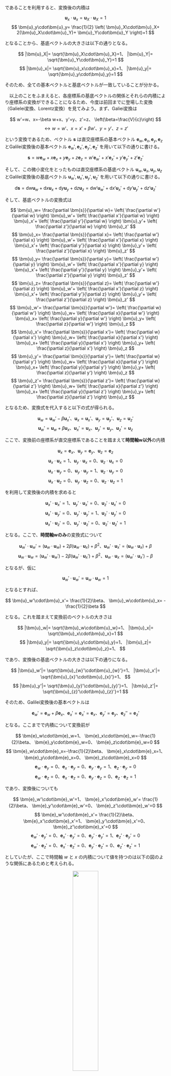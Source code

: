 


















であることを利用すると、変換後の内積は

$$
    \bm{u}_x\cdot\bm{u}_x=
    \bm{u}_X\cdot\bm{u}_X=1
$$
$$
    \bm{u}_y\cdot\bm{u}_y=
    \frac{1}{2}
    \left(
        \bm{u}_X\cdot\bm{u}_X+
        2(\bm{u}_X\cdot\bm{u}_Y)+
        \bm{u}_Y\cdot\bm{u}_Y
    \right)=1
$$

となることから、基底ベクトルの大きさは以下の通りとなる。

$$
    |\bm{u}_X|=
    \sqrt{\bm{u}_X\cdot\bm{u}_X}=1、
    |\bm{u}_Y|=
    \sqrt{\bm{u}_Y\cdot\bm{u}_Y}=1
$$
$$
    |\bm{u}_x|=
    \sqrt{\bm{u}_x\cdot\bm{u}_x}=1、
    |\bm{u}_y|=
    \sqrt{\bm{u}_y\cdot\bm{u}_y}=1
$$

そのため、全ての基本ベクトルと基底ベクトルが一致していることが分かる。

　以上のことをふまえると、各座標系の基底ベクトルの関係とそれらの内積により座標系の変換ができることになるため、今度は前回までに登場した変換（Galielei変換、Lorentz変換）を見てみよう。まず、Galiei変換は

$$
    w'=w、x=-\beta w+x、y'=y、z'=z、
    \left(\beta=\frac{V}{c}\right)
$$
$$
    \leftrightarrow
    w=w'、x=x'+\beta w'、y=y'、z=z'
$$

という変換であるため、ベクトル $\bm{s}$ は直交座標系の基本ベクトル $\bm{e}_w,\bm{e}_x,\bm{e}_y,\bm{e}_z$ とGalilei変換後の基本ベクトル $\bm{e}_w',\bm{e}_x',\bm{e}_y',\bm{e}_z'$ を用いて以下の通りに書ける。

$$
    \bm{s}=
    w\bm{e}_w+
    x\bm{e}_x+
    y\bm{e}_y+
    z\bm{e}_z=
    w'\bm{e}_w'+
    x'\bm{e}_x'+
    y'\bm{e}_y'+
    z'\bm{e}_z'
$$

そして、この微小変化をとったものは直交座標系の基底ベクトル $\bm{u}_w,\bm{u}_x,\bm{u}_y,\bm{u}_z$ とGalilei変換後の基底ベクトル $\bm{u}_w',\bm{u}_x',\bm{u}_y',\bm{u}_z'$ を用いて以下の通りに書ける。

$$
    \mathrm{d}\bm{s}=
    \mathrm{d}w\bm{u}_w+
    \mathrm{d}x\bm{u}_x+
    \mathrm{d}y\bm{u}_y+
    \mathrm{d}z\bm{u}_z=
    \mathrm{d}w'\bm{u}_w'+
    \mathrm{d}x'\bm{u}_x'+
    \mathrm{d}y'\bm{u}_y'+
    \mathrm{d}z'\bm{u}_z'
$$

そして、基底ベクトルの変換式は

$$
    \bm{u}_w=
    \frac{\partial \bm{s}}{\partial w}=
    \left(
        \frac{\partial w'}{\partial w}
    \right)
    \bm{u}_w'+
    \left(
        \frac{\partial x'}{\partial w}
    \right)
    \bm{u}_x'+
    \left(
        \frac{\partial y'}{\partial w}
    \right)
    \bm{u}_y'+
    \left(
        \frac{\partial z'}{\partial w}
    \right)
    \bm{u}_z'
$$
$$
    \bm{u}_x=
    \frac{\partial \bm{s}}{\partial x}=
    \left(
        \frac{\partial w'}{\partial x}
    \right)
    \bm{u}_w'+
    \left(
        \frac{\partial x'}{\partial x}
    \right)
    \bm{u}_x'+
    \left(
        \frac{\partial y'}{\partial x}
    \right)
    \bm{u}_y'+
    \left(
        \frac{\partial z'}{\partial x}
    \right)
    \bm{u}_z'
$$
$$
    \bm{u}_y=
    \frac{\partial \bm{s}}{\partial y}=
    \left(
        \frac{\partial w'}{\partial y}
    \right)
    \bm{u}_w'+
    \left(
        \frac{\partial x'}{\partial y}
    \right)
    \bm{u}_x'+
    \left(
        \frac{\partial y'}{\partial y}
    \right)
    \bm{u}_y'+
    \left(
        \frac{\partial z'}{\partial y}
    \right)
    \bm{u}_z'
$$
$$
    \bm{u}_z=
    \frac{\partial \bm{s}}{\partial z}=
    \left(
        \frac{\partial w'}{\partial z}
    \right)
    \bm{u}_w'+
    \left(
        \frac{\partial x'}{\partial z}
    \right)
    \bm{u}_x'+
    \left(
        \frac{\partial y'}{\partial z}
    \right)
    \bm{u}_y'+
    \left(
        \frac{\partial z'}{\partial z}
    \right)
    \bm{u}_z'
$$
$$
    \bm{u}_w'=
    \frac{\partial \bm{s}}{\partial w'}=
    \left(
        \frac{\partial w}{\partial w'}
    \right)
    \bm{u}_w+
    \left(
        \frac{\partial x}{\partial w'}
    \right)
    \bm{u}_x+
    \left(
        \frac{\partial y}{\partial w'}
    \right)
    \bm{u}_y+
    \left(
        \frac{\partial z}{\partial w'}
    \right)
    \bm{u}_z
$$
$$
    \bm{u}_x'=
    \frac{\partial \bm{s}}{\partial x'}=
    \left(
        \frac{\partial w}{\partial x'}
    \right)
    \bm{u}_w+
    \left(
        \frac{\partial x}{\partial x'}
    \right)
    \bm{u}_x+
    \left(
        \frac{\partial y}{\partial x'}
    \right)
    \bm{u}_y+
    \left(
        \frac{\partial z}{\partial x'}
    \right)
    \bm{u}_z
$$
$$
    \bm{u}_y'=
    \frac{\partial \bm{s}}{\partial y'}=
    \left(
        \frac{\partial w}{\partial y'}
    \right)
    \bm{u}_w+
    \left(
        \frac{\partial x}{\partial y'}
    \right)
    \bm{u}_x+
    \left(
        \frac{\partial y}{\partial y'}
    \right)
    \bm{u}_y+
    \left(
        \frac{\partial z}{\partial y'}
    \right)
    \bm{u}_z
$$
$$
    \bm{u}_z'=
    \frac{\partial \bm{s}}{\partial z'}=
    \left(
        \frac{\partial w}{\partial z'}
    \right)
    \bm{u}_w+
    \left(
        \frac{\partial x}{\partial z'}
    \right)
    \bm{u}_x+
    \left(
        \frac{\partial y}{\partial z'}
    \right)
    \bm{u}_y+
    \left(
        \frac{\partial z}{\partial z'}
    \right)
    \bm{u}_z
$$

となるため、変換式を代入すると以下の式が得られる。

$$
    \bm{u}_w=
    \bm{u}_w'-\beta\bm{u}_x'、
    \bm{u}_x=\bm{u}_x'、
    \bm{u}_y=\bm{u}_y'、
    \bm{u}_z=\bm{u}_z'
$$
$$
    \bm{u}_w'=
    \bm{u}_w+\beta\bm{u}_x、
    \bm{u}_x'=\bm{u}_x、
    \bm{u}_y'=\bm{u}_y、
    \bm{u}_z'=\bm{u}_z
$$

ここで、変換前の座標系が直交座標系であることを踏まえて**時間軸w以外**の内積

$$
    \bm{u}_x=\bm{e}_x、
    \bm{u}_y=\bm{e}_y、
    \bm{u}_z=\bm{e}_z
$$
$$
    \bm{u}_x\cdot\bm{u}_x=1、
    \bm{u}_y\cdot\bm{u}_x=0、
    \bm{u}_z\cdot\bm{u}_x=0
$$
$$
    \bm{u}_x\cdot\bm{u}_y=0、
    \bm{u}_y\cdot\bm{u}_y=1、
    \bm{u}_z\cdot\bm{u}_y=0
$$
$$
    \bm{u}_x\cdot\bm{u}_z=0、
    \bm{u}_y\cdot\bm{u}_z=0、
    \bm{u}_z\cdot\bm{u}_z=1
$$

を利用して変換後の内積を求めると

$$
    \bm{u}_x'\cdot\bm{u}_x'=1、
    \bm{u}_y'\cdot\bm{u}_x'=0、
    \bm{u}_z'\cdot\bm{u}_x'=0
$$
$$
    \bm{u}_x'\cdot\bm{u}_y'=0、
    \bm{u}_y'\cdot\bm{u}_y'=1、
    \bm{u}_z'\cdot\bm{u}_y'=0
$$
$$
    \bm{u}_x'\cdot\bm{u}_z'=0、
    \bm{u}_y'\cdot\bm{u}_z'=0、
    \bm{u}_z'\cdot\bm{u}_z'=1
$$

となる。ここで、**時間軸wのみ**の変換式について

$$
    \bm{u}_w'\cdot\bm{u}_w'=
    (\bm{u}_w\cdot\bm{u}_w)+
    2\beta(\bm{u}_w\cdot\bm{u}_x)+
    \beta^2、
    \bm{u}_w'\cdot\bm{u}_x'=
    (\bm{u}_w\cdot\bm{u}_x)+
    \beta
$$
$$
    \bm{u}_w\cdot\bm{u}_w=
    (\bm{u}_w'\cdot\bm{u}_w')-
    2\beta(\bm{u}_w'\cdot\bm{u}_x')+
    \beta^2、
    \bm{u}_w\cdot\bm{u}_x=
    (\bm{u}_w'\cdot\bm{u}_x')-
    \beta
$$

となるが、仮に

$$
    \bm{u}_w'\cdot\bm{u}_w'=
    \bm{u}_w\cdot\bm{u}_w=1
$$

となるとすれば、

$$
    \bm{u}_w'\cdot\bm{u}_x'=
    \frac{1}{2}\beta、
    \bm{u}_w\cdot\bm{u}_x=
    -\frac{1}{2}\beta
$$

となる。これを踏まえて変換前のベクトルの大きさは

$$
    |\bm{u}_w|=
    \sqrt{\bm{u}_w\cdot\bm{u}_w}=1、
    |\bm{u}_x|=
    \sqrt{\bm{u}_x\cdot\bm{u}_x}=1
$$
$$
    |\bm{u}_y|=
    \sqrt{\bm{u}_y\cdot\bm{u}_y}=1、
    |\bm{u}_z|=
    \sqrt{\bm{u}_z\cdot\bm{u}_z}=1、
$$

であり、変換後の基底ベクトルの大きさは以下の通りになる。

$$
    |\bm{u}_w'|=
    \sqrt{\bm{u}_{w}'\cdot\bm{u}_{w}'}=1、
    |\bm{u}_x'|=
    \sqrt{\bm{u}_{x}'\cdot\bm{u}_{x}'}=1、
$$
$$
    |\bm{u}_y'|=
    \sqrt{\bm{u}_{y}'\cdot\bm{u}_{y}'}=1、
    |\bm{u}_z'|=
    \sqrt{\bm{u}_{z}'\cdot\bm{u}_{z}'}=1
$$

そのため、Galilei変換後の基本ベクトルは

$$
    \bm{e}_w'=
    \bm{e}_w+\beta\bm{e}_x、
    \bm{e}_x'=
    \bm{e}_x'=\bm{e}_x、
    \bm{e}_y'=\bm{e}_y、
    \bm{e}_z''=\bm{e}_z'
$$

となる。ここまでで内積について変換前が

$$
    \bm{e}_w\cdot\bm{e}_w=1、
    \bm{e}_x\cdot\bm{e}_w=-\frac{1}{2}\beta、
    \bm{e}_y\cdot\bm{e}_w=0、
    \bm{e}_z\cdot\bm{e}_w=0
$$
$$
    \bm{e}_w\cdot\bm{e}_x=-\frac{1}{2}\beta、
    \bm{e}_x\cdot\bm{e}_x=1、
    \bm{e}_y\cdot\bm{e}_x=0、
    \bm{e}_z\cdot\bm{e}_x=0
$$
$$
    \bm{e}_w\cdot\bm{e}_y=0、
    \bm{e}_x\cdot\bm{e}_y=0、
    \bm{e}_y\cdot\bm{e}_y=1、
    \bm{e}_z\cdot\bm{e}_y=0
$$
$$
    \bm{e}_w\cdot\bm{e}_z=0、
    \bm{e}_x\cdot\bm{e}_z=0、
    \bm{e}_y\cdot\bm{e}_z=0、
    \bm{e}_z\cdot\bm{e}_z=1
$$

であり、変換後についても

$$
    \bm{e}_w'\cdot\bm{e}_w'=1、
    \bm{e}_x'\cdot\bm{e}_w'=
    \frac{1}{2}\beta、
    \bm{e}_y'\cdot\bm{e}_w'=0、
    \bm{e}_z'\cdot\bm{e}_w'=0
$$
$$
    \bm{e}_w'\cdot\bm{e}_x'=
    \frac{1}{2}\beta、
    \bm{e}_x'\cdot\bm{e}_x'=1、
    \bm{e}_y'\cdot\bm{e}_x'=0、
    \bm{e}_z'\cdot\bm{e}_x'=0
$$
$$
    \bm{e}_w'\cdot\bm{e}_y'=0、
    \bm{e}_x'\cdot\bm{e}_y'=0、
    \bm{e}_y'\cdot\bm{e}_y'=1、
    \bm{e}_z'\cdot\bm{e}_y'=0
$$
$$
    \bm{e}_w'\cdot\bm{e}_z'=0、
    \bm{e}_x'\cdot\bm{e}_z'=0、
    \bm{e}_y'\cdot\bm{e}_z'=0、
    \bm{e}_z'\cdot\bm{e}_z'=1
$$

としていたが、ここで時間軸 $w$ と $x$ の内積について値を持つのは以下の図のような関係にあるためと考えられる。

<p align="center">
    <img width="40%" src="images/galilei_space.png">
</p>

　次にLorentz変換の場合、変換式は以下の通りであった。
$$
    w'=\gamma(w-\beta x)、
    x'=\gamma(-\beta w+x)、
    y'=y、
    z'=z、
    \left(
        \gamma=\frac{1}{\sqrt{1-\beta^2}}
    \right)
$$
$$
    \leftrightarrow
    w=\gamma(w'+\beta x')、
    x=\gamma(\beta w'+x')、
    y=y'、
    z=z'
$$

このときの基底ベクトルをGalilei変換と同様に求めてみると

$$
    \bm{u}_w=
    \gamma (\bm{u}_w'+\beta\bm{u}_x')、
    \bm{u}_x=
    \gamma (\bm{u}_x'+\beta\bm{u}_w')
$$
$$
    \bm{u}'_w=
    \gamma (\bm{u}_w-\beta\bm{u}_x)、
    \bm{u}'_x=
    \gamma (\bm{u}_x-\beta\bm{u}_w)
$$

であり、このうち**時間軸wを含む**内積をとると

$$
    (\bm{u}_w'\cdot\bm{u}_w')=
    \gamma^2[
        (\bm{u}_w\cdot\bm{u}_w)+
        2\beta(\bm{u}_w\cdot\bm{u}_x)+
        \beta^2(\bm{u}_x\cdot\bm{u}_x)
    ]
$$
$$
    (\bm{u}_w'\cdot\bm{u}_x')=
    \gamma^2[
        (\bm{u}_w\cdot\bm{u}_x)+
        (1+\beta^2)
        (\bm{u}_w\cdot\bm{u}_w)+
        \beta(\bm{u}_x\cdot\bm{u}_x)
    ]
$$
$$
    (\bm{u}_x'\cdot\bm{u}_x')=
    \gamma^2[
        1+
        2\beta(\bm{u}_x\cdot\bm{u}_w)+
        \beta^2
        (\bm{u}_w\cdot\bm{u}_w)
    ]
$$

となるが、**時間軸wを除いた分**の内積が

$$
    \bm{e}_x\cdot\bm{e}_x=1、
    \bm{e}_y\cdot\bm{e}_x=0、
    \bm{e}_z\cdot\bm{e}_x=0
$$
$$
    \bm{e}_x\cdot\bm{e}_y=0、
    \bm{e}_y\cdot\bm{e}_y=1、
    \bm{e}_z\cdot\bm{e}_y=0
$$
$$
    \bm{e}_x\cdot\bm{e}_z=0、
    \bm{e}_y\cdot\bm{e}_z=0、
    \bm{e}_z\cdot\bm{e}_z=1
$$

であるから以下の式が得られる。

$$
    (\bm{u}_w'\cdot\bm{u}_w')=
    \gamma^2[
        (\bm{u}_w\cdot\bm{u}_w)+
        2\beta(\bm{u}_w\cdot\bm{u}_x)+
        \beta^2
    ]
$$
$$
    (\bm{u}_w'\cdot\bm{u}_x')=
    \gamma^2[
        (\bm{u}_w\cdot\bm{u}_x)+
        (1+\beta^2)
        (\bm{u}_w\cdot\bm{u}_w)+
        \beta
    ]
$$
$$
    \gamma^2[
        1+
        2\beta(\bm{u}_x\cdot\bm{u}_w)+
        \beta^2
        (\bm{u}_w\cdot\bm{u}_w)
    ]=
    1
$$

このうち、3つ目の式から

$$
    2(\bm{u}_x\cdot\bm{u}_w)=
    \beta
    \left[
       (\bm{u}_w\cdot\bm{u}_w)-1
    \right]
$$

をそれ以外の式に適用すると

$$
    (\bm{u}_w'\cdot\bm{u}_w')=
    (\bm{u}_w\cdot\bm{u}_w)
$$
$$
    (\bm{u}_w'\cdot\bm{u}_x')=
    \gamma^2[
        (\bm{u}_w\cdot\bm{u}_x)+
        (1+\beta^2)
        (\bm{u}_w\cdot\bm{u}_w)+
        \beta
    ]
$$







変換前の内積が以下のようになっていたとする。

$$
    \bm{e}_w\cdot\bm{e}_w=1、
    \bm{e}_x\cdot\bm{e}_w=-\frac{1}{2}\beta、
    \bm{e}_y\cdot\bm{e}_w=0、
    \bm{e}_z\cdot\bm{e}_w=0
$$
$$
    \bm{e}_w\cdot\bm{e}_x=-\frac{1}{2}\beta、
    \bm{e}_x\cdot\bm{e}_x=1、
    \bm{e}_y\cdot\bm{e}_x=0、
    \bm{e}_z\cdot\bm{e}_x=0
$$
$$
    \bm{e}_w\cdot\bm{e}_y=0、
    \bm{e}_x\cdot\bm{e}_y=0、
    \bm{e}_y\cdot\bm{e}_y=1、
    \bm{e}_z\cdot\bm{e}_y=0
$$
$$
    \bm{e}_w\cdot\bm{e}_z=0、
    \bm{e}_x\cdot\bm{e}_z=0、
    \bm{e}_y\cdot\bm{e}_z=0、
    \bm{e}_z\cdot\bm{e}_z=1
$$






というように内積が不変になるところがあるか見てみると






、基本ベクトルの関係とそれらの内積を求めてみると
$$
    \bm{e}'_w=
    \gamma (\bm{e}_w+\beta\bm{e}_x)、
    \bm{e}'_x=
    \gamma (\bm{e}_x+\beta\bm{e}_w)
$$
$$
    \bm{e}_w\cdot\bm{e}_w=1、
    \bm{e}_w\cdot\bm{e}_x=
    \bm{e}_x\cdot\bm{e}_w=-\beta=
    \cos\left(
        \frac{\pi}{2}+\alpha
    \right)
$$
$$
    \bm{e}_w'\cdot\bm{e}_w'=1、
    \bm{e}_w'\cdot\bm{e}_x'=
    \bm{e}_x'\cdot\bm{e}_w'=\beta=
    \cos\left(
        \frac{\pi}{2}-\alpha
    \right)
$$
となり、座標も記載すると以下の図（ローデル図）の通りになる。
<p align="center">
    <img width="40%" src="images/lorentz_space.png">
</p>
　このように既存の座標系の基本ベクトル（$\bm{e}_x,\bm{e}_y,\bm{e}_z$など）から基底ベクトル $\bm{u}$ とその内積 $\bm{u}\cdot\bm{u}$ から基本ベクトルを求めることで変換前と後の座標系がどのような関係にあるか分かることになる。ただ、そもそも基底ベクトルは微小ベクトル $\mathrm{d}\bm{s}$ で関連つけられていたため、
$$
    w=x^0、x=x^1、y=x^2、z=x^3、
    \bm{u}_w=\bm{u}_0、
    \bm{u}_x=\bm{u}_1、
    \bm{u}_y=\bm{u}_2、
    \bm{u}_z=\bm{u}_3
$$
とおき、$\mathrm{d}\bm{s}$ を以下のように書く。
$$
    \mathrm{d}\bm{s}=
    \sum_{\mu}\mathrm{d}x^\mu\bm{u}_\mu=
    \sum_{\mu'}\mathrm{d}x^{\mu'}\bm{u}_{\mu'}
$$
$$
    (\mathrm{d}s)^2=
    \mathrm{d}\bm{s}\cdot\mathrm{d}\bm{s}=
    \sum_{\mu,\nu=0}^{3}
    (\bm{u}_\mu\cdot\bm{u}_\nu)
    \mathrm{d}x^\mu\mathrm{d}x^\nu=
    \sum_{\mu',\nu'=0}^{3}
    (\bm{u}_{\mu'}\cdot\bm{u}_{\nu'})
    \mathrm{d}x^{\mu'}\mathrm{d}x^{\nu'}
$$
ここで片方の内積が分かることで、もう片方の内積や返還前後の関係が分かるため、これはリーマン計量と呼ばれている。




　一方で、相対論的力学でもあったようにLorentz変換においては以下の形で不変となっていた。
$$
    (\mathrm{d}w)^2-
    (\mathrm{d}x)^2-
    (\mathrm{d}y)^2-
    (\mathrm{d}z)^2=
    (\mathrm{d}w')^2-
    (\mathrm{d}x')^2-
    (\mathrm{d}y')^2-
    (\mathrm{d}z')^2
$$
そのため、これを内積として定義した空間（Minkofsky空間）を考えると、内積の形が不変となって便利であることがうかがえる。

これを見ても分かるように内積から求めると変換式がおかしくなってしまうため、逆に



あるいは、これをさらに扱い易くするよう添え字に行列の番号を振って
$$
\begin{pmatrix}
    x'^0 \\
    x'^1 \\
    x'^2 \\
    x'^3
\end{pmatrix}
=
\begin{pmatrix}
    \alpha_{ 0}^0 & \alpha_{ 1}^0 & 
    \alpha_{ 2}^0 & \alpha_{ 3}^0 \\
    \alpha_{ 0}^1 & \alpha_{ 1}^1 & 
    \alpha_{ 2}^1 & \alpha_{ 3}^1 \\
    \alpha_{ 0}^2 & \alpha_{ 1}^2 & 
    \alpha_{ 2}^2 & \alpha_{ 3}^2 \\
    \alpha_{ 0}^3 & \alpha_{ 1}^3 & 
    \alpha_{ 2}^3 & \alpha_{ 3}^3 
\end{pmatrix}
\begin{pmatrix}
    x^0 \\
    x^1 \\
    x^2 \\
    x^3
\end{pmatrix}
$$
とおくと、各成分ごと（ベクトルではない）に簡略化して書ける。
$$
    x'^\mu=
    \sum_{\nu=0}^{3}\alpha_{ \nu}^\mu x^\nu　
    (\mu=0,1,2,3)
$$
あるいは、今ここで $\nu$ に対して総和をとっているが、行列においては下付き添え字（行）と上付き添え字（列）の掛け算は足し合わせることになるので、以下のように総和記号を省いた表記（**Einsteinの縮約記法**）がよく用いられている。
$$
    x'^\mu=\alpha_{ \nu}^\mu x^\nu　
    (\mu=0,1,2,3)
$$
一方で、Lorentz変換においても
$$
    w'=\gamma(w-\beta x)、
    x'=\gamma(-\beta w+x)、
    y'=y、
    z'=z、
    \left(
        \gamma=\frac{1}{\sqrt{1-\beta^2}}
    \right)
$$
となるため、同じように行列にしてみると
$$
\begin{pmatrix}
    w' \\
    x' \\
    y' \\
    z'
\end{pmatrix}
=
\begin{pmatrix}
    \gamma & -\gamma\beta & 0 & 0 \\
    -\gamma\beta & \gamma & 0 & 0 \\
    0 & 0 & 1 & 0 \\
    0 & 0 & 0 & 1
\end{pmatrix}
\begin{pmatrix}
    w \\
    x \\
    y \\
    z
\end{pmatrix}
$$
であるため、先ほどと同様に $\alpha$ を用いた表記をすることができる。ところが、つい先ほど扱った加速度の系の場合だと
$$
    w'=w、x'=-\frac{a}{2c^2}w^2+x、
    y'=y,z'=z
$$
というように、$w^2$ が関わってきてしまうため、一概に同じような関係式で表せないことが分かる。そこで、一般的に以下のような関数で表されるものとする。
$$
    w'=w'(w,x,y,z)、
    x'=x'(w,x,y,z)、
    y'=y'(w,x,y,z)、
    z'=z'(w,x,y,z)
$$
そして、これらの微小変化をとると
$$
    \mathrm{d}w'=
    \left(
        \frac{\partial w'}{\partial w}
    \right)
    \mathrm{d}w+
    \left(
        \frac{\partial w'}{\partial x}
    \right)
    \mathrm{d}x+
    \left(
        \frac{\partial w'}{\partial y}
    \right)
    \mathrm{d}y+
    \left(
        \frac{\partial w'}{\partial z}
    \right)
    \mathrm{d}z
$$
$$
    \mathrm{d}x'=
    \left(
        \frac{\partial x'}{\partial w}
    \right)
    \mathrm{d}w+
    \left(
        \frac{\partial x'}{\partial x}
    \right)
    \mathrm{d}x+
    \left(
        \frac{\partial x'}{\partial y}
    \right)
    \mathrm{d}y+
    \left(
        \frac{\partial x'}{\partial z}
    \right)
    \mathrm{d}z
$$
$$
    \mathrm{d}y'=
    \left(
        \frac{\partial y'}{\partial w}
    \right)
    \mathrm{d}w+
    \left(
        \frac{\partial y'}{\partial x}
    \right)
    \mathrm{d}x+
    \left(
        \frac{\partial y'}{\partial y}
    \right)
    \mathrm{d}y+
    \left(
        \frac{\partial y'}{\partial z}
    \right)
    \mathrm{d}z
$$
$$
    \mathrm{d}z'=
    \left(
        \frac{\partial z'}{\partial w}
    \right)
    \mathrm{d}w+
    \left(
        \frac{\partial z'}{\partial x}
    \right)
    \mathrm{d}x+
    \left(
        \frac{\partial z'}{\partial y}
    \right)
    \mathrm{d}y+
    \left(
        \frac{\partial z'}{\partial z}
    \right)
    \mathrm{d}z
$$
であるのだが、これ書き直すと以下のような形で書けることが分かる。
$$
\begin{pmatrix}
    \mathrm{d}w' \\
    \mathrm{d}x' \\
    \mathrm{d}y' \\
    \mathrm{d}z'
\end{pmatrix}
=
\begin{pmatrix}
    \frac{\partial w'}{\partial w} & 
    \frac{\partial w'}{\partial x} & 
    \frac{\partial w'}{\partial y} & 
    \frac{\partial w'}{\partial z} \\
    \frac{\partial x'}{\partial w} & 
    \frac{\partial x'}{\partial x} & 
    \frac{\partial x'}{\partial y} & 
    \frac{\partial x'}{\partial z} \\
    \frac{\partial y'}{\partial w} & 
    \frac{\partial y'}{\partial x} & 
    \frac{\partial y'}{\partial y} & 
    \frac{\partial y'}{\partial z} \\
    \frac{\partial z'}{\partial w} & 
    \frac{\partial z'}{\partial x} & 
    \frac{\partial z'}{\partial y} & 
    \frac{\partial z'}{\partial z} \\
\end{pmatrix}
\begin{pmatrix}
    \mathrm{d}w \\
    \mathrm{d}x \\
    \mathrm{d}y \\
    \mathrm{d}z
\end{pmatrix}
$$
これは先ほどの各成分ごとの表記と同様な形で
$$
    \mathrm{d}x'^\mu=
    \left(
        \frac{\partial x'^\mu}{\partial x^\nu}
    \right)
    \mathrm{d}x^\nu　
    (\mu=0,1,2,3)
$$
と記述できるため、先ほどの一定加速度での行列は次の通りになる。
$$
\begin{pmatrix}
    \mathrm{d}x'^0 \\
    \mathrm{d}x'^1 \\
    \mathrm{d}x'^2 \\
    \mathrm{d}x'^3
\end{pmatrix}
=
\begin{pmatrix}
    1 & 0 & 0 & 0 \\
    -ax^0/c^2 & 1 & 0 & 0 \\
    0 & 0 & 1 & 0 \\
    0 & 0 & 0 & 1
\end{pmatrix}
\begin{pmatrix}
    \mathrm{d}x^0 \\
    \mathrm{d}x^1 \\
    \mathrm{d}x^2 \\
    \mathrm{d}x^3
\end{pmatrix}
$$
さらに、ここでの偏微分の部分を分母の添え字を用いて簡潔に表現すると以下のようになる。
$$
    e_{\nu}^\mu=
    \partial_\nu x'^\mu=
    \left(
        \frac{\partial x'^\mu}{\partial x^\nu}
    \right)
    \rightarrow
    \mathrm{d}x'^\mu=
    e_{\nu}^\mu\mathrm{d}x^\nu
$$
あるいは、行列の見方を変えると
$$
\begin{pmatrix}
    \mathrm{d}w' \\
    \mathrm{d}x' \\
    \mathrm{d}y' \\
    \mathrm{d}z'
\end{pmatrix}
=
\mathrm{d}w
\begin{pmatrix}
    \frac{\partial w'}{\partial w} \\
    \frac{\partial x'}{\partial w} \\
    \frac{\partial y'}{\partial w} \\
    \frac{\partial z'}{\partial w} 
\end{pmatrix}+
\mathrm{d}x
\begin{pmatrix}
    \frac{\partial w'}{\partial x} \\
    \frac{\partial x'}{\partial x} \\
    \frac{\partial y'}{\partial x} \\
    \frac{\partial z'}{\partial x} 
\end{pmatrix}+
\mathrm{d}y
\begin{pmatrix}
    \frac{\partial w'}{\partial y} \\
    \frac{\partial x'}{\partial y} \\
    \frac{\partial y'}{\partial y} \\
    \frac{\partial z'}{\partial y} 
\end{pmatrix}+
\mathrm{d}z
\begin{pmatrix}
    \frac{\partial w'}{\partial z} \\
    \frac{\partial x'}{\partial z} \\
    \frac{\partial y'}{\partial z} \\
    \frac{\partial z'}{\partial z} 
\end{pmatrix}
$$
というように、基本ベクトルの和の形にもなるため、次のように書くこともできる。
$$
    \mathrm{d}\bm{s}'=
    \mathrm{d}x^{\nu}\bm{e}_{\nu}　
    \left(
        \bm{e}_{\nu}=
        \frac{\partial \bm{s}'}
        {\partial x^\nu}
    \right)

$$
そして、この大きさを求めるために内積をとると
$$
    \mathrm{d}s^2=
    \mathrm{d}\bm{s}'\cdot\mathrm{d}\bm{s}'=
    (\bm{e}_\mu\cdot\bm{e}_\nu)\ 
    \mathrm{d}x^\mu\mathrm{d}x^\nu=
    g_{\mu\nu}
    \mathrm{d}x^\mu\mathrm{d}x^\nu　
    (g_{\mu\nu}=\bm{e}_\mu\cdot\bm{e}_\nu)
$$
となるが、ここで現れる $g_{\mu\nu}$ が**計量**と呼ばれており、Riemann幾何学では重要な役目を果たすものとなっている。実際、この大きさを次の通りにすると互いに不変な形で記載することができる。
$$
    \mathrm{d}s^2=
    g'_{\mu\nu}
    \mathrm{d}x'^\mu\mathrm{d}x'^\nu=
    g_{\lambda\tau}
    \mathrm{d}x^\lambda\mathrm{d}x^\tau、
    （g'_{\mu\nu}=
    \bm{e}'_\mu\cdot\bm{e}'_\nu、
    g_{\lambda\tau}=
    \bm{e}_\lambda\cdot\bm{e}_\tau
    ）
$$
この関係が成り立つかどうかは、まず
$$
    \mathrm{d}x'^\mu\mathrm{d}x'^\nu=
    \partial_\lambda x'^{\mu}
    \mathrm{d}x^\lambda
    \partial_\tau x'^{\nu}
    \mathrm{d}x^\tau=
    \partial_\lambda x'^{\mu}
    \partial_\tau x'^{\nu}
    \mathrm{d}x^\lambda\mathrm{d}x^\tau
$$
と展開することができ、これに計量 $g'_{\mu\nu}$ をかけると
$$
    g'_{\mu\nu}
    \mathrm{d}x'^\mu\mathrm{d}x'^\nu=
    g'_{\mu\nu}
    \partial_\lambda x'^{\mu}
    \partial_\tau x'^{\nu}
    \mathrm{d}x^\lambda\mathrm{d}x^\tau
$$
であり、同じように $g_{\lambda\tau}\mathrm{d}x^\lambda\mathrm{d}x^\tau$ も展開してみると
$$
    g_{\lambda\tau}
    \mathrm{d}x^\lambda\mathrm{d}x^\tau=
    g_{\lambda\tau}
    \partial'_\mu x^{\lambda}
    \partial'_\nu x^{\tau}
    \mathrm{d}x'^\mu\mathrm{d}x'^\nu
$$
というようになるため、以下の関係式が成り立ち互いに代入することで元の $\mathrm{d}s^2$ の関係式を満たしていることが確認できる。
$$
    g'_{\mu\nu}=
    g_{\lambda\tau}
    \partial'_\mu x^{\lambda}
    \partial'_\nu x^{\tau}、
    g_{\lambda\tau}=
    g'_{\mu\nu}
    \partial_\lambda x'^{\mu}
    \partial_\tau x'^{\nu}
$$
ここまでで、$\mathrm{d}s^2$ の式というは今までのベクトルの積の形をしていないように見えるが
$$
    \mathrm{d}x_\mu=
    g_{\mu\nu}\mathrm{d}x^{\nu}、
    \mathrm{d}x_\nu=
    g_{\mu\nu}\mathrm{d}x^{\mu}
$$
というように定義することで、次のように積の形で表記することもできる。
$$
    \mathrm{d}s^2=
    \mathrm{d}x'^\mu\mathrm{d}x'_\mu=
    \mathrm{d}x'_\nu\mathrm{d}x'^\nu=
    \mathrm{d}x^\lambda\mathrm{d}x_\lambda=
    \mathrm{d}x_\tau\mathrm{d}x^\tau
$$
また、$g_{\mu\nu}$ の逆行列で $g^{\mu\nu}$ というように書くと
$$
    \mathrm{d}x^{\nu}=
    g^{\nu\lambda}\mathrm{d}x_{\lambda} 、
    \mathrm{d}x^{\mu}=
    g^{\mu\tau}\mathrm{d}x_{\tau}
$$
であるから、以下のように逆行列の性質を利用して等式が成り立つことが分かる。
$$
    \mathrm{d}x_\mu=
    g_{\mu\nu}\mathrm{d}x^{\nu}=
    g_{\mu\nu}g^{\nu\lambda}
    \mathrm{d}x_{\lambda}=
    \delta_\mu^\lambda\mathrm{d}x_{\lambda}=
    \mathrm{d}x_{\mu}
$$
$$
    \mathrm{d}x_\nu=
    g_{\mu\nu}\mathrm{d}x^{\mu}=
    g_{\mu\nu}g^{\mu\tau}
    \mathrm{d}x_{\tau}=
    \delta_\nu^\tau\mathrm{d}x_{\tau}=
    \mathrm{d}x_{\nu}
$$

実は、この関係が成り立つことは相対論的力学でも出てきており、このときは
$$
    \mathrm{d}t'
    \sqrt{1-\frac{\bm{v'}^2}{c^2}}=
    \mathrm{d}t
    \sqrt{1-\frac{\bm{v}^2}{c^2}}
$$
であったが、変位の形に整理して二乗にすると不変な形をしていることが分かる（Galilei変換、等加速度系の変換でも別の形で不変な形になる）。
$$
    \mathrm{d}w'^2-
    \mathrm{d}x'^2-
    \mathrm{d}y'^2-
    \mathrm{d}z'^2=
    \mathrm{d}w^2-
    \mathrm{d}x^2-
    \mathrm{d}y^2-
    \mathrm{d}z^2
$$
そのため、このときの計量は以下の形をしているものと考えられる。
$$
    g_{\mu\nu}=
    \begin{pmatrix}
        1 & 0 & 0 & 0 \\
        0 & -1 & 0 & 0 \\
        0 & 0 & -1 & 0 \\
        0 & 0 & 0 & -1
    \end{pmatrix}
$$
しかし、このままだと各座標ごとの基本ベクトルが
$$
    \bm{e}_0=
    \begin{pmatrix}
        \gamma \\ -\gamma\beta \\ 0 \\ 0
    \end{pmatrix}、
    \bm{e}_1=
    \begin{pmatrix}
        -\gamma\beta \\ \gamma \\ 0 \\ 0
    \end{pmatrix}、
    \bm{e}_2=
    \begin{pmatrix}
        0 \\ 0 \\ 1 \\ 0
    \end{pmatrix}、
    \bm{e}_3=
    \begin{pmatrix}
        0 \\ 0 \\ 0 \\ 1
    \end{pmatrix}
$$
であることから、計量の値は
$$
    g_{00}=\bm{e}_0\cdot\bm{e}_0=
    \frac{1+\beta^2}{1-\beta^2}\neq 1、
    g_{11}\cdots
$$
というように別の値がでてきてしまう。そこで、
Lorentz変換の形を虚時間を用いて
$$
    x'^0=
    \gamma(x^0-\mathrm{i}\beta x^1)、
    x'^1=
    \gamma(x^1+\mathrm{i}\beta x^0)、
    x'^2=x^2、x'^3=x^3、
    (x^0=\mathrm{i}w)
$$
というようにすると、基本ベクトルが
$$
    \bm{e}_0=
    \begin{pmatrix}
        \gamma \\ 
        \mathrm{i}\gamma\beta \\ 
        0 \\ 0
    \end{pmatrix}、
    \bm{e}_1=
    \begin{pmatrix}
        -\mathrm{i}\gamma\beta \\ 
        \gamma \\ 
        0 \\ 0
    \end{pmatrix}、
    \bm{e}_2=
    \begin{pmatrix}
        0 \\ 0 \\ 1 \\ 0
    \end{pmatrix}、
    \bm{e}_3=
    \begin{pmatrix}
        0 \\ 0 \\ 0 \\ 1
    \end{pmatrix}
$$
となり、このときの計量は以下の形になる。
$$
    g_{\mu\nu}=
    \begin{pmatrix}
        1 & 0 & 0 & 0 \\
        0 & 1 & 0 & 0 \\
        0 & 0 & 1 & 0 \\
        0 & 0 & 0 & 1
    \end{pmatrix}
$$
この場合だと、以下の形で不変な形になることが分かる。
$$
    -\mathrm{d}w'^2+
    \mathrm{d}x'^2+
    \mathrm{d}y'^2+
    \mathrm{d}z'^2=
    -\mathrm{d}w^2+
    \mathrm{d}x^2+
    \mathrm{d}y^2+
    \mathrm{d}z^2
$$

以上のことから、座標に含まれた虚数によってあたかも計量が別の形になっているように見えていたことが考えられ、この見かけの計量はよく**Minkofsky計量**と呼ばれている。
$$
    \eta_{\mu\nu}=
    \begin{pmatrix}
        1 & 0 & 0 & 0 \\
        0 & -1 & 0 & 0 \\
        0 & 0 & -1 & 0 \\
        0 & 0 & 0 & -1
    \end{pmatrix}
    または\ 
    \eta_{\mu\nu}=
    \begin{pmatrix}
        -1 & 0 & 0 & 0 \\
        0 & 1 & 0 & 0 \\
        0 & 0 & 1 & 0 \\
        0 & 0 & 0 & 1
    \end{pmatrix}
$$


このように、特殊相対性理論にもRieman幾何学との間に計量を通じて関係しているため、以降ではこれを用いて一般相対性理論について述べていくことにする。 -->